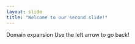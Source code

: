 ```yaml
---
layout: slide
title: "Welcome to our second slide!"
---
```

Domain expansion
Use the left arrow to go back!
